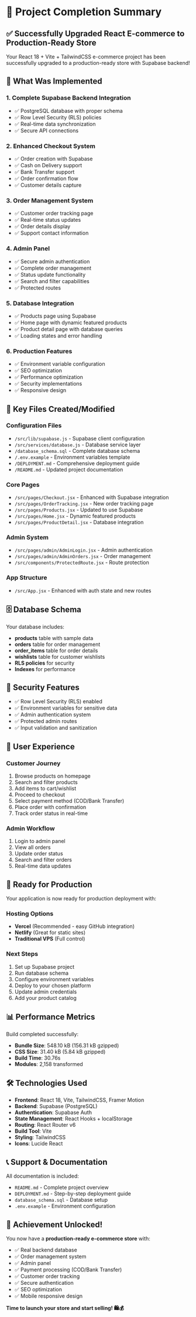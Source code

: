 # 🎉 Project Completion Summary

## ✅ Successfully Upgraded React E-commerce to Production-Ready Store

Your React 18 + Vite + TailwindCSS e-commerce project has been successfully upgraded to a production-ready store with Supabase backend!

## 🚀 What Was Implemented

### 1. **Complete Supabase Backend Integration**
- ✅ PostgreSQL database with proper schema
- ✅ Row Level Security (RLS) policies
- ✅ Real-time data synchronization
- ✅ Secure API connections

### 2. **Enhanced Checkout System**
- ✅ Order creation with Supabase
- ✅ Cash on Delivery support
- ✅ Bank Transfer support
- ✅ Order confirmation flow
- ✅ Customer details capture

### 3. **Order Management System**
- ✅ Customer order tracking page
- ✅ Real-time status updates
- ✅ Order details display
- ✅ Support contact information

### 4. **Admin Panel**
- ✅ Secure admin authentication
- ✅ Complete order management
- ✅ Status update functionality
- ✅ Search and filter capabilities
- ✅ Protected routes

### 5. **Database Integration**
- ✅ Products page using Supabase
- ✅ Home page with dynamic featured products
- ✅ Product detail page with database queries
- ✅ Loading states and error handling

### 6. **Production Features**
- ✅ Environment variable configuration
- ✅ SEO optimization
- ✅ Performance optimization
- ✅ Security implementations
- ✅ Responsive design

## 📁 Key Files Created/Modified

### Configuration Files
- `/src/lib/supabase.js` - Supabase client configuration
- `/src/services/database.js` - Database service layer
- `/database_schema.sql` - Complete database schema
- `/.env.example` - Environment variables template
- `/DEPLOYMENT.md` - Comprehensive deployment guide
- `/README.md` - Updated project documentation

### Core Pages
- `/src/pages/Checkout.jsx` - Enhanced with Supabase integration
- `/src/pages/OrderTracking.jsx` - New order tracking page
- `/src/pages/Products.jsx` - Updated to use Supabase
- `/src/pages/Home.jsx` - Dynamic featured products
- `/src/pages/ProductDetail.jsx` - Database integration

### Admin System
- `/src/pages/admin/AdminLogin.jsx` - Admin authentication
- `/src/pages/admin/AdminOrders.jsx` - Order management
- `/src/components/ProtectedRoute.jsx` - Route protection

### App Structure
- `/src/App.jsx` - Enhanced with auth state and new routes

## 🗄️ Database Schema

Your database includes:
- **products** table with sample data
- **orders** table for order management
- **order_items** table for order details
- **wishlists** table for customer wishlists
- **RLS policies** for security
- **Indexes** for performance

## 🔐 Security Features

- ✅ Row Level Security (RLS) enabled
- ✅ Environment variables for sensitive data
- ✅ Admin authentication system
- ✅ Protected admin routes
- ✅ Input validation and sanitization

## 📱 User Experience

### Customer Journey
1. Browse products on homepage
2. Search and filter products
3. Add items to cart/wishlist
4. Proceed to checkout
5. Select payment method (COD/Bank Transfer)
6. Place order with confirmation
7. Track order status in real-time

### Admin Workflow
1. Login to admin panel
2. View all orders
3. Update order status
4. Search and filter orders
5. Real-time data updates

## 🚀 Ready for Production

Your application is now ready for production deployment with:

### Hosting Options
- **Vercel** (Recommended - easy GitHub integration)
- **Netlify** (Great for static sites)
- **Traditional VPS** (Full control)

### Next Steps
1. Set up Supabase project
2. Run database schema
3. Configure environment variables
4. Deploy to your chosen platform
5. Update admin credentials
6. Add your product catalog

## 📊 Performance Metrics

Build completed successfully:
- **Bundle Size**: 548.10 kB (156.31 kB gzipped)
- **CSS Size**: 31.40 kB (5.84 kB gzipped)
- **Build Time**: 30.76s
- **Modules**: 2,158 transformed

## 🛠️ Technologies Used

- **Frontend**: React 18, Vite, TailwindCSS, Framer Motion
- **Backend**: Supabase (PostgreSQL)
- **Authentication**: Supabase Auth
- **State Management**: React Hooks + localStorage
- **Routing**: React Router v6
- **Build Tool**: Vite
- **Styling**: TailwindCSS
- **Icons**: Lucide React

## 📞 Support & Documentation

All documentation is included:
- `README.md` - Complete project overview
- `DEPLOYMENT.md` - Step-by-step deployment guide
- `database_schema.sql` - Database setup
- `.env.example` - Environment configuration

## 🎯 Achievement Unlocked!

You now have a **production-ready e-commerce store** with:
- ✅ Real backend database
- ✅ Order management system
- ✅ Admin panel
- ✅ Payment processing (COD/Bank Transfer)
- ✅ Customer order tracking
- ✅ Secure authentication
- ✅ SEO optimization
- ✅ Mobile responsive design

**Time to launch your store and start selling! 🛍️💰**
